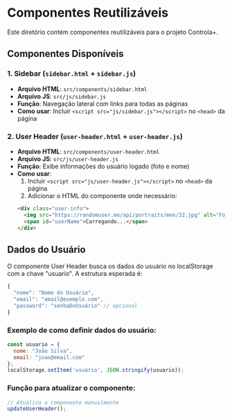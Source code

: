 # Componentes Reutilizáveis

Este diretório contém componentes reutilizáveis para o projeto Controla+.

## Componentes Disponíveis

### 1. Sidebar (`sidebar.html` + `sidebar.js`)
- **Arquivo HTML**: `src/components/sidebar.html`
- **Arquivo JS**: `src/js/sidebar.js`
- **Função**: Navegação lateral com links para todas as páginas
- **Como usar**: Incluir `<script src="js/sidebar.js"></script>` no `<head>` da página

### 2. User Header (`user-header.html` + `user-header.js`)
- **Arquivo HTML**: `src/components/user-header.html`
- **Arquivo JS**: `src/js/user-header.js`
- **Função**: Exibe informações do usuário logado (foto e nome)
- **Como usar**: 
  1. Incluir `<script src="js/user-header.js"></script>` no `<head>` da página
  2. Adicionar o HTML do componente onde necessário:
  ```html
  <div class="user-info">
    <img src="https://randomuser.me/api/portraits/men/32.jpg" alt="Foto do usuário" id="userAvatar">
    <span id="userName">Carregando...</span>
  </div>
  ```

## Dados do Usuário

O componente User Header busca os dados do usuário no localStorage com a chave "usuario". A estrutura esperada é:

```javascript
{
  "nome": "Nome do Usuário",
  "email": "email@exemplo.com",
  "password": "senhaDoUsuário" // opcional
}
```

### Exemplo de como definir dados do usuário:

```javascript
const usuario = {
  nome: "João Silva",
  email: "joao@email.com"
};
localStorage.setItem('usuario', JSON.stringify(usuario));
```

### Função para atualizar o componente:

```javascript
// Atualiza o componente manualmente
updateUserHeader();
```